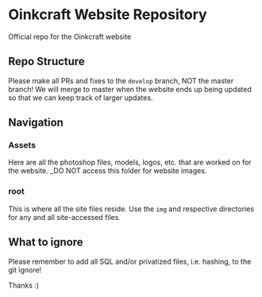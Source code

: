 # Oinkcraft Website Repository
Official repo for the Oinkcraft website

## Repo Structure
Please make all PRs and fixes to the `develop` branch, NOT the master branch! We will merge to master when the website ends up being updated so that we can keep track of larger updates.

## Navigation

### Assets
Here are all the photoshop files, models, logos, etc. that are worked on for the website. _DO NOT access this folder for website images.

### root
This is where all the site files reside. Use the `img` and respective directories for any and all site-accessed files.

## What to ignore
Please remember to add all SQL and/or privatized files, i.e. hashing, to the git ignore!

Thanks :)
